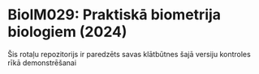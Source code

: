 # BiolM029: Praktiskā biometrija biologiem (2024)

Šis rotaļu repozitorijs ir paredzēts savas klātbūtnes šajā versiju kontroles rīkā demonstrēšanai
